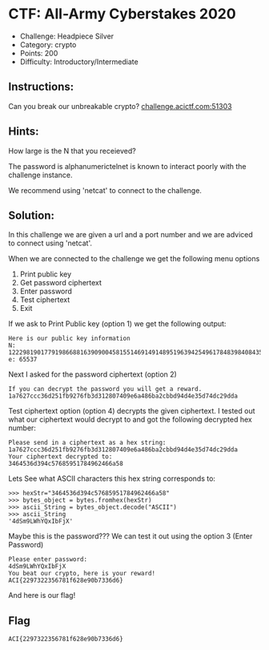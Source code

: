 # CTF: All-Army Cyberstakes 2020

- Challenge: Headpiece Silver 
- Category: crypto	
- Points: 200
- Difficulty: Introductory/Intermediate

## Instructions:

Can you break our unbreakable crypto? [challenge.acictf.com:51303](challenge.acictf.com:51303)

## Hints:

How large is the N that you receieved?

The password is alphanumerictelnet is known to interact poorly with the challenge instance. 

We recommend using 'netcat' to connect to the challenge.

## Solution:

In this challenge we are given a url and a port number and we are adviced to connect using 'netcat'.

When we are connected to the challenge we get the following menu options

1. Print public key
2. Get password ciphertext
3. Enter password
4. Test ciphertext
5. Exit

If we ask to Print Public key (option 1) we get the following output:

```
Here is our public key information
N: 122298190177919866881639090045815514691491489519639425496178483984084352945237
e: 65537
```

Next I asked for the password ciphertext (option 2)

```
If you can decrypt the password you will get a reward.
1a7627ccc36d251fb9276fb3d312807409e6a486ba2cbbd94d4e35d74dc29dda
```

Test ciphertext option (option 4) decrypts the given ciphertext.
I tested out what our ciphertext would decrypt to and got the following decrypted hex number:

```
Please send in a ciphertext as a hex string:
1a7627ccc36d251fb9276fb3d312807409e6a486ba2cbbd94d4e35d74dc29dda
Your ciphertext decrypted to:
3464536d394c57685951784962466a58
```

Lets See what ASCII characters this hex string corresponds to:

```
>>> hexStr="3464536d394c57685951784962466a58"
>>> bytes_object = bytes.fromhex(hexStr)
>>> ascii_String = bytes_object.decode("ASCII")
>>> ascii_String
'4dSm9LWhYQxIbFjX'
```

Maybe this is the password???
We can test it out using the option 3 (Enter Password)

```
Please enter password:
4dSm9LWhYQxIbFjX
You beat our crypto, here is your reward!
ACI{2297322356781f628e90b7336d6}
```

And here is our flag!


## Flag

`ACI{2297322356781f628e90b7336d6}`



